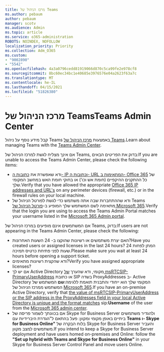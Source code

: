 ```yaml
---
title: מרכז הניהול של Teams
ms.author: pebaum
author: pebaum
manager: scotv
ms.audience: Admin
ms.topic: article
ms.service: o365-administration
ROBOTS: NOINDEX, NOFOLLOW
localization_priority: Priority
ms.collection: Adm_O365
ms.custom:
- "9002890"
- "5542"
ms.openlocfilehash: 4a3a0796cedd81919066d870c5ca99fe2e978cf8
ms.sourcegitcommit: 8bc60ec34bc1e40685e3976576e04a2623f63a7c
ms.translationtype: MT
ms.contentlocale: he-IL
ms.lasthandoff: 04/15/2021
ms.locfileid: "51826380"
---
```

# <a name="teams-admin-center"></a><span data-ttu-id="5c419-102">מרכז הניהול של Teams</span><span class="sxs-lookup"><span data-stu-id="5c419-102">Teams Admin Center</span></span>

<span data-ttu-id="5c419-103">קבל מידע נוסף על ניהול Teams באמצעות [מרכז הניהול של Teams](https://docs.microsoft.com/microsoftteams/manage-teams-skypeforbusiness-admin-center).</span><span class="sxs-lookup"><span data-stu-id="5c419-103">Learn about managing Teams with the [Teams Admin Center](https://docs.microsoft.com/microsoftteams/manage-teams-skypeforbusiness-admin-center).</span></span>

<span data-ttu-id="5c419-104">אם אינך מצליח לגשת למרכז הניהול של Teams, בדוק את הפריטים הבאים:</span><span class="sxs-lookup"><span data-stu-id="5c419-104">If you are unable to access the Teams Admin Center, please check the following items:</span></span>

- <span data-ttu-id="5c419-105">ודא שאפשרת את [כתובות ה- IP וכתובות ה- URL המתאימות ב- Office 365](https://docs.microsoft.com/Office365/Enterprise/office-365-ip-web-service) של כל ההתקנים ההיקפיים (חומת אש וכו‘) או בחוקי חומת האש במחשב המקומי שלך.</span><span class="sxs-lookup"><span data-stu-id="5c419-105">Verify that you have allowed the appropriate [Office 365 IP addresses and URL's](https://docs.microsoft.com/Office365/Enterprise/office-365-ip-web-service) on any perimeter devices (firewall, etc.) or in the firewall rules on your local machine.</span></span>
- <span data-ttu-id="5c419-106">ודא שההתחברות שבה אתה משתמש כדי לגשת לפורטל הניהול של Teams מתאימה לשם המשתמש שלך המופיע ב-[פורטל הניהול של Microsoft 365](https://admin.microsoft.com/Adminportal/Home?source=applauncher#/users).</span><span class="sxs-lookup"><span data-stu-id="5c419-106">Verify that the login you are using to access the Teams Admin Portal matches your username listed in the [Microsoft 365 Admin portal](https://admin.microsoft.com/Adminportal/Home?source=applauncher#/users).</span></span>

<span data-ttu-id="5c419-107">אם המשתמשים אינם מופיעים במרכז הניהול של Teams, בדוק:</span><span class="sxs-lookup"><span data-stu-id="5c419-107">If users are not appearing in the Teams Admin Center, please check the following:</span></span>

- <span data-ttu-id="5c419-108">האם יצרת משתמשים או רשיונות שהוקצו ב- 24 השעות האחרונות?</span><span class="sxs-lookup"><span data-stu-id="5c419-108">Have you created users or assigned licenses in the last 24 hours?</span></span> <span data-ttu-id="5c419-109">המתן לפחות 24 שעות לפני פתיחת כרטיס תמיכה.</span><span class="sxs-lookup"><span data-stu-id="5c419-109">Please make sure you wait at least 24 hours before opening a support ticket.</span></span>
- <span data-ttu-id="5c419-110">ודא שהקצית רשיונות מתאימים?</span><span class="sxs-lookup"><span data-stu-id="5c419-110">Verify you have assigned appropriate licenses?</span></span>
- <span data-ttu-id="5c419-111">אם יש לך Active Directory מקומי, ודא שהערך [של msRTCSIP-PrimaryUserAddress](https://docs.microsoft.com/skypeforbusiness/troubleshoot/online-configuration/msrtcsip-primaryuseraddress-proxyaddaddress) או כתובת SIP בשדה ProxyAddresses ב- Active Directory המקומי שלך הוא ייחודי והתבנית תואמת ללגימה:**שם** המשתמש של המשתמש ממרכז הניהול של [Microsoft 365](https://admin.microsoft.com/Adminportal/Home?source=applauncher#/users).</span><span class="sxs-lookup"><span data-stu-id="5c419-111">If you have an on-premise Active Directory, verify that [the value of msRTCSIP-PrimaryUserAddress or the SIP address in the ProxyAddresses field in your local Active Directory is unique and the format matches](https://docs.microsoft.com/skypeforbusiness/troubleshoot/online-configuration/msrtcsip-primaryuseraddress-proxyaddaddress) sip:**Username** of the user from the [Microsoft 365 admin center](https://admin.microsoft.com/Adminportal/Home?source=applauncher#/users).</span></span>
- <span data-ttu-id="5c419-112">אם בכוונתך לשמור פריסה של Skype for Business Server ולהגדיר משתמשים ביתיים באופן מקומי ומקוון: פעל בהתאם ל"הגדרת היברידיות עם **Teams ו- Skype for Business Online"** בלוח הבקרה של Skype for Business Server והעביר משתמשים למצב מקוון.</span><span class="sxs-lookup"><span data-stu-id="5c419-112">If you intend to keep a Skype for Business Server deployment and have users homed on-premises and Online: follow the **"Set up hybrid with Teams and Skype for Business Online"** in your Skype for Business Server Control Panel and move users Online.</span></span>
